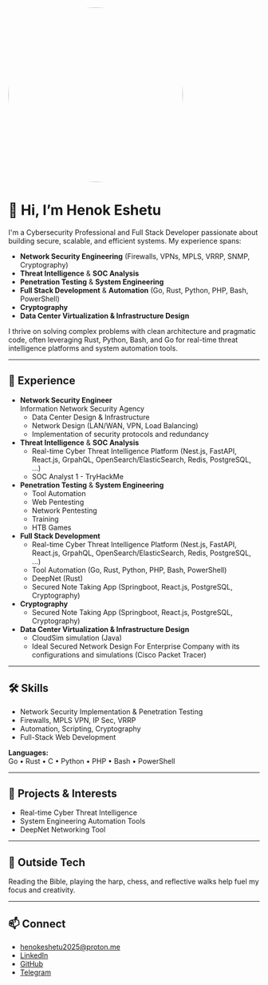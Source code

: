 <img src="https://github.com/HenokEshetu/HenokEshetu/blob/main/DLIG5374.JPG?raw=true" width="350" style="border-radius: 50%;" />

# 👋 Hi, I’m Henok Eshetu

I'm a Cybersecurity Professional and Full Stack Developer passionate about building secure, scalable, and efficient systems. My experience spans:

- **Network Security Engineering** (Firewalls, VPNs, MPLS, VRRP, SNMP, Cryptography)
- **Threat Intelligence** & **SOC Analysis**
- **Penetration Testing** & **System Engineering**
- **Full Stack Development** & **Automation** (Go, Rust, Python, PHP, Bash, PowerShell)
- **Cryptography**
- **Data Center Virtualization & Infrastructure Design**

I thrive on solving complex problems with clean architecture and pragmatic code, often leveraging Rust, Python, Bash, and Go for real-time threat intelligence platforms and system automation tools.

---

## 🏢 Experience

- **Network Security Engineer**  
  Information Network Security Agency  
  - Data Center Design & Infrastructure  
  - Network Design (LAN/WAN, VPN, Load Balancing)  
  - Implementation of security protocols and redundancy
- **Threat Intelligence** & **SOC Analysis**
  - Real-time Cyber Threat Intelligence Platform (Nest.js, FastAPI, React.js, GrpahQL, OpenSearch/ElasticSearch, Redis, PostgreSQL, ...)
  - SOC Analyst 1 - TryHackMe
- **Penetration Testing** & **System Engineering**
  - Tool Automation
  - Web Pentesting
  - Network Pentesting
  - Training
  - HTB Games
- **Full Stack Development**
  - Real-time Cyber Threat Intelligence Platform (Nest.js, FastAPI, React.js, GrpahQL, OpenSearch/ElasticSearch, Redis, PostgreSQL, ...)
  - Tool Automation (Go, Rust, Python, PHP, Bash, PowerShell)
  - DeepNet (Rust)
  - Secured Note Taking App (Springboot, React.js, PostgreSQL, Cryptography)
- **Cryptography**
  - Secured Note Taking App (Springboot, React.js, PostgreSQL, Cryptography)
- **Data Center Virtualization & Infrastructure Design**
  - CloudSim simulation (Java)
  - Ideal Secured Network Design For Enterprise Company with its configurations and simulations (Cisco Packet Tracer)

---

## 🛠 Skills

- Network Security Implementation & Penetration Testing
- Firewalls, MPLS VPN, IP Sec, VRRP
- Automation, Scripting, Cryptography
- Full-Stack Web Development

**Languages:**  
Go • Rust • C • Python • PHP • Bash • PowerShell

---

## 🔭 Projects & Interests

- Real-time Cyber Threat Intelligence
- System Engineering Automation Tools
- DeepNet Networking Tool

---

## 🌱 Outside Tech

Reading the Bible, playing the harp, chess, and reflective walks help fuel my focus and creativity.

---

## 📫 Connect

- henokeshetu2025@proton.me
- [LinkedIn](https://www.linkedin.com/in/henok-eshetu-284bba2b3)
- [GitHub](https://github.com/HenokEshetu)
- [Telegram](https://t.me/sulamatis_temeleshi)
